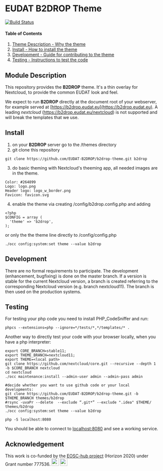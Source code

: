 # EUDAT B2DROP Theme

[![Build Status](https://travis-ci.org/EUDAT-B2DROP/b2drop-theme.svg?branch=master)](https://travis-ci.org/EUDAT-B2DROP/b2drop-theme)

#### Table of Contents

1. [Theme Description - Why the theme](#module-description)
2. [Install - How to install the theme](#install)
3. [Development - Guide for contributing to the theme](#development)
4. [Testing - Instructions to test the code](#testing)


## Module Description

This repository provides the **B2DROP** theme. It's a thin overlay for Nextcloud, to provide the common EUDAT look and feel.

We expect to run **B2DROP** directly at the document root of your webserver, for example served at [https://b2drop.eudat.eu](https://b2drop.eudat.eu). A leading _nextcloud_ (https://b2drop.eudat.eu/nextcloud) is not supported and will break the templates that we use.

## Install

1. on your **B2DROP** server go to the <Nextcloud>/themes directory
2. git clone this repository
```
git clone https://github.com/EUDAT-B2DROP/b2drop-theme.git b2drop
```
3. do basic theming with Nextcloud's theeming app, all needed images are in the theme.
```
Color: #264899
Logo: logo.png
Header logo: logo_w_border.png
Favicon: favicon.svg
```
4. enable the theme via creating <Nextcloud>/config/b2drop.config.php and adding
```
<?php
$CONFIG = array (
  'theme' => 'b2drop',
);
```
or only the the theme line directly to <Nextcloud>/config/config.php
```
./occ config:system:set theme --value b2drop
```

## Development

There are no formal requirements to participate. The development (enhancement, bugfixing) is done on the master branch.
If a version is stable for the current Nextcloud version, a branch is created referring to the corresponding Nextcloud version (e.g. branch nextcloud11). The branch is then used on the production systems.

## Testing

For testing your php code you need to install PHP_CodeSniffer and run:
```
phpcs --extensions=php --ignore=*/tests/*,*/templates/* .
```

Another way to directly test your code with your browser locally, when you have a php interpreter:


```
export CORE_BRANCH=stable11;
export THEME_BRANCH=nextcloud11;
export THEME=<local path>
git clone https://github.com/nextcloud/core.git --recursive --depth 1 -b $CORE_BRANCH nextcloud
cd nextcloud
./occ maintenance:install --admin-user admin --admin-pass admin

#decide whether you want to use github code or your local developments:
git clone https://github.com/EUDAT-B2DROP/b2drop-theme.git -b $THEME_BRANCH themes/b2drop
#rsync -uvaPr --delete  --exclude “.git*” --exclude ".idea" $THEME/ themes/b2drop
./occ config:system:set theme --value b2drop

php -S localhost:8080

```

You should be able to connect to [localhost:8080](http://localhost:8080) and see a working service. 

Acknowledgement
---------------

This work is co-funded by the [EOSC-hub project](http://eosc-hub.eu/) (Horizon 2020) under Grant number 777536.
<img src="https://wiki.eosc-hub.eu/download/attachments/1867786/eu%20logo.jpeg?version=1&modificationDate=1459256840098&api=v2" height="24">
<img src="https://wiki.eosc-hub.eu/download/attachments/18973612/eosc-hub-web.png?version=1&modificationDate=1516099993132&api=v2" height="24">
